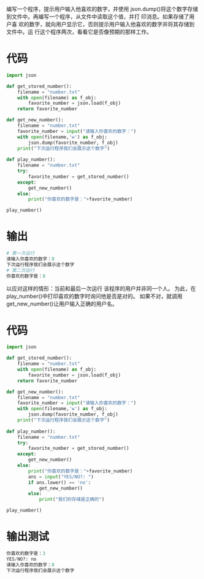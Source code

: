 编写一个程序，提示用户输入他喜欢的数字，并使用
json.dump()将这个数字存储到文件中。再编写一个程序，从文件中读取这个值，并打
印消息。如果存储了用户喜
欢的数字，就向用户显示它，否则提示用户输入他喜欢的数字并将其存储到文件中。运
行这个程序两次，看看它是否像预期的那样工作。
# 代码
```python
import json

def get_stored_number():
    filename = "number.txt"
    with open(filename) as f_obj:
        favorite_number = json.load(f_obj)
    return favorite_number

def get_new_number():
    filename = "number.txt"
    favorite_number = input("请输入你喜欢的数字：")
    with open(filename,'w') as f_obj:
        json.dump(favorite_number, f_obj)
    print("下次运行程序我们会展示这个数字")
        
def play_number():
    filename = "number.txt"
    try:
        favorite_number = get_stored_number()
    except:
        get_new_number()
    else:
        print("你喜欢的数字是："+favorite_number)

play_number()

```
# 输出
```python
# 第一次运行
请输入你喜欢的数字：8
下次运行程序我们会展示这个数字
# 第二次运行
你喜欢的数字是：8
```
以应对这样的情形：当前和最后一次运行
该程序的用户并非同一个人。
为此，在 play_number()中打印喜欢的数字时询问他是否是对的。
如果不对，就调用 get_new_number()让用户输入正确的用户名。
# 代码
```python
import json

def get_stored_number():
    filename = "number.txt"
    with open(filename) as f_obj:
        favorite_number = json.load(f_obj)
    return favorite_number

def get_new_number():
    filename = "number.txt"
    favorite_number = input("请输入你喜欢的数字：")
    with open(filename,'w') as f_obj:
        json.dump(favorite_number, f_obj)
    print("下次运行程序我们会展示这个数字")
        
def play_number():
    filename = "number.txt"
    try:
        favorite_number = get_stored_number()
    except:
        get_new_number()
    else:
        print("你喜欢的数字是："+favorite_number)
        ans = input("YES/NO?: ")
        if ans.lower() == 'no':
            get_new_number()
        else:
            print("我们的存储是正确的")

play_number()
```
# 输出测试
```python
你喜欢的数字是：3
YES/NO?: no
请输入你喜欢的数字：8
下次运行程序我们会展示这个数字
```
